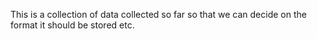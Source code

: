 This is a collection of data collected so far so that we can decide on the format it should be stored etc.
